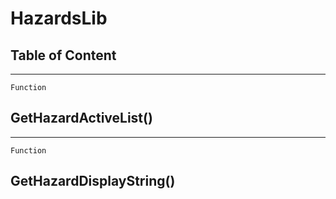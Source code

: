 HazardsLib
==========

Table of Content
---------------- 

<!-- toc -->

------------------------------------------------------------------------

`Function`

GetHazardActiveList()
---------------------

------------------------------------------------------------------------

`Function`

GetHazardDisplayString()
------------------------
